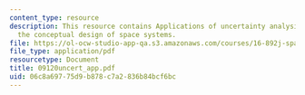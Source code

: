 ```yaml
---
content_type: resource
description: This resource contains Applications of uncertainty analysis applied to
  the conceptual design of space systems.
file: https://ol-ocw-studio-app-qa.s3.amazonaws.com/courses/16-892j-space-system-architecture-and-design-fall-2004/06c8a69775d9b878c7a2836b84bcf6bc_09120uncert_app.pdf
file_type: application/pdf
resourcetype: Document
title: 09120uncert_app.pdf
uid: 06c8a697-75d9-b878-c7a2-836b84bcf6bc
---
```


